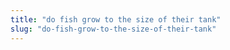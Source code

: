 ```yaml
---
title: "do fish grow to the size of their tank"
slug: "do-fish-grow-to-the-size-of-their-tank"
---
```


